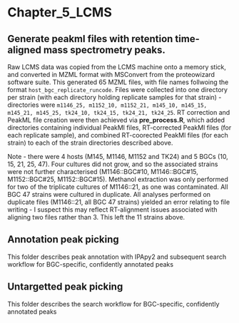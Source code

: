 # Chapter_5_LCMS
## Generate peakml files with retention time-aligned mass spectrometry peaks.
Raw LCMS data was copied from the LCMS machine onto a memory stick, and converted in MZML format with MSConvert from the proteowizard software suite.  This generated 65 MZML files, with file names follwoing the format ```host_bgc_replicate_runcode```.  Files were collected into one directory per strain (with each directory holding replicate samples for that strain) - directories were
```m1146_25, m1152_10, m1152_21, m145_10, m145_15, m145_21, m145_25, tk24_10, tk24_15, tk24_21, tk24_25```.  RT correction and PeakML file creation were then achieved via **pre_process.R**, which added directories containing individual PeakMl files, RT-corrected PeakMl files (for each replicate sample), and combined RT-coorected PeakMl files (for each strain) to each of the strain directories described above. 

Note - there were 4 hosts (M145, M1146, M1152 and TK24) and 5 BGCs (10, 15, 21, 25, 47).  Four cultures did not grow, and so the associated strains were not further characterised (M1146::BGC#10, M1146::BGC#15, M1152::BGC#25, M1152::BGC#15). Methanol extraction was only performed for two of the triplicate cultures of M1146::21, as one was contaminated.  All BGC 47 strains were cultured in duplicate.  All analyses performed on duplicate files (M1146::21, all BGC 47 strains) yielded an error relating to file writing - I suspect this may reflect RT-alignment issues associated with aligning two files rather than 3.  This left the 11 strains above. 

## Annotation peak picking
This folder describes peak annotation with IPApy2 and subsequent search workflow for BGC-specific, confidently annotated peaks 

## Untargetted peak picking
This folder describes the search workflow for BGC-specific, confidently annotated peaks 

